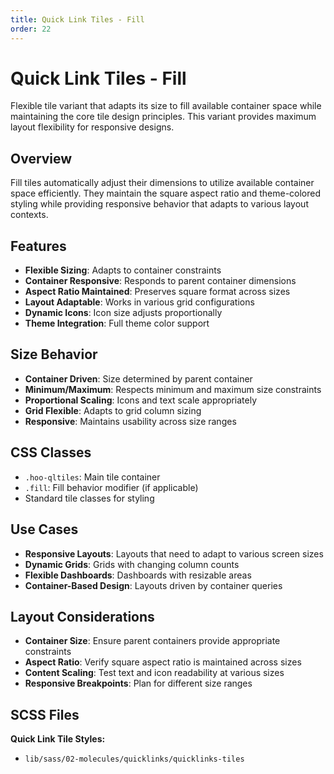 ```yaml
---
title: Quick Link Tiles - Fill
order: 22
---
```


# Quick Link Tiles - Fill

Flexible tile variant that adapts its size to fill available container space while maintaining the core tile design principles. This variant provides maximum layout flexibility for responsive designs.

## Overview

Fill tiles automatically adjust their dimensions to utilize available container space efficiently. They maintain the square aspect ratio and theme-colored styling while providing responsive behavior that adapts to various layout contexts.

## Features

- **Flexible Sizing**: Adapts to container constraints
- **Container Responsive**: Responds to parent container dimensions
- **Aspect Ratio Maintained**: Preserves square format across sizes
- **Layout Adaptable**: Works in various grid configurations
- **Dynamic Icons**: Icon size adjusts proportionally
- **Theme Integration**: Full theme color support

## Size Behavior

- **Container Driven**: Size determined by parent container
- **Minimum/Maximum**: Respects minimum and maximum size constraints
- **Proportional Scaling**: Icons and text scale appropriately
- **Grid Flexible**: Adapts to grid column sizing
- **Responsive**: Maintains usability across size ranges

## CSS Classes

- `.hoo-qltiles`: Main tile container
- `.fill`: Fill behavior modifier (if applicable)
- Standard tile classes for styling

## Use Cases

- **Responsive Layouts**: Layouts that need to adapt to various screen sizes
- **Dynamic Grids**: Grids with changing column counts
- **Flexible Dashboards**: Dashboards with resizable areas
- **Container-Based Design**: Layouts driven by container queries

## Layout Considerations

- **Container Size**: Ensure parent containers provide appropriate constraints
- **Aspect Ratio**: Verify square aspect ratio is maintained across sizes
- **Content Scaling**: Test text and icon readability at various sizes
- **Responsive Breakpoints**: Plan for different size ranges

## SCSS Files

**Quick Link Tile Styles:**
- `lib/sass/02-molecules/quicklinks/quicklinks-tiles`
